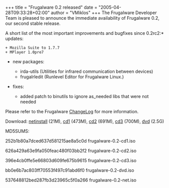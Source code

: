 +++
title = "Frugalware 0.2 released"
date = "2005-04-28T09:33:28+02:00"
author = "VMiklos"
+++
The Frugalware Developer Team is pleased to announce the immediate availability of Frugalware 0.2, our second stable release.  

 A short list of the most important improvements and bugfixes since 0.2rc2:* updates:  

	+ Mozilla Suite to 1.7.7
	+ MPlayer 1.0pre7
* new packages:  

	+ irda-utils (Utilities for infrared communication between devices)
	+ frugalrledit (Runlevel Editor for Frugalware Linux.)
* fixes:  

	+ added patch to binutils to ignore as\_needed libs that were not needed

  

 Please refer to the Frugalware [ChangeLog](changelog.php) for more information.  

 Download: [netinstall](download.php?url=frugalware-0.2-iso/frugalware-0.2-net.iso) (21M), [cd1](download.php?url=frugalware-0.2-iso/frugalware-0.2-cd1.iso) (473M), [cd2](download.php?url=frugalware-0.2-iso/frugalware-0.2-cd2.iso) (691M), [cd3](download.php?url=frugalware-0.2-iso/frugalware-0.2-cd3.iso) (700M), [dvd](download.php?url=frugalware-0.2-iso/frugalware-0.2-dvd.iso) (2.5G)  

 MD5SUMS:  

252b1b80a7dced637d581215ae8a5c0d frugalware-0.2-cd1.iso  

 626a429a63e9fa050feac480f03bb2f2 frugalware-0.2-cd2.iso  

 396e4cb0ffe5e66803d609fe675b9615 frugalware-0.2-cd3.iso  

 bb0e6b7ac803ff70553f497c91abd6f0 frugalware-0.2-dvd.iso  

 537648812bed287fb3d23965c5f0a266 frugalware-0.2-net.iso  

  
